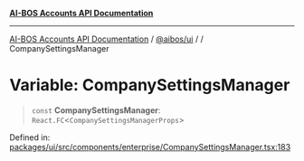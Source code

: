 [**AI-BOS Accounts API Documentation**](../../../README.md)

***

[AI-BOS Accounts API Documentation](../../../README.md) / [@aibos/ui](../README.md) / [](../README.md) / CompanySettingsManager

# Variable: CompanySettingsManager

> `const` **CompanySettingsManager**: `React.FC`\<`CompanySettingsManagerProps`\>

Defined in: [packages/ui/src/components/enterprise/CompanySettingsManager.tsx:183](https://github.com/pohlai88/accounts/blob/48103fb36d28b2b9bfb33472b6de2f719773cde9/packages/ui/src/components/enterprise/CompanySettingsManager.tsx#L183)
